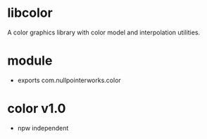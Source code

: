 # libcolor
A color graphics library with color model and interpolation utilities. 

# module
* exports com.nullpointerworks.color

# color v1.0
* npw independent

